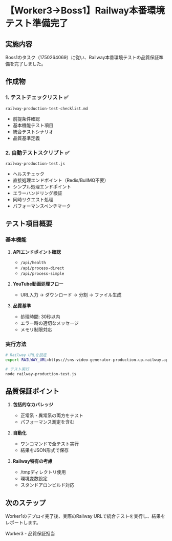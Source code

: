 # 【Worker3→Boss1】Railway本番環境テスト準備完了

## 実施内容

Boss1のタスク（1750264069）に従い、Railway本番環境テストの品質保証準備を完了しました。

## 作成物

### 1. テストチェックリスト ✅
`railway-production-test-checklist.md`
- 前提条件確認
- 基本機能テスト項目
- 統合テストシナリオ
- 品質基準定義

### 2. 自動テストスクリプト ✅
`railway-production-test.js`
- ヘルスチェック
- 直接処理エンドポイント（Redis/BullMQ不要）
- シンプル処理エンドポイント
- エラーハンドリング検証
- 同時リクエスト処理
- パフォーマンスベンチマーク

## テスト項目概要

### 基本機能
1. **APIエンドポイント確認**
   - `/api/health`
   - `/api/process-direct`
   - `/api/process-simple`

2. **YouTube動画処理フロー**
   - URL入力 → ダウンロード → 分割 → ファイル生成

3. **品質基準**
   - 処理時間: 30秒以内
   - エラー時の適切なメッセージ
   - メモリ制限対応

### 実行方法
```bash
# Railway URLを設定
export RAILWAY_URL=https://sns-video-generator-production.up.railway.app

# テスト実行
node railway-production-test.js
```

## 品質保証ポイント

1. **包括的なカバレッジ**
   - 正常系・異常系の両方をテスト
   - パフォーマンス測定を含む

2. **自動化**
   - ワンコマンドで全テスト実行
   - 結果をJSON形式で保存

3. **Railway特有の考慮**
   - /tmpディレクトリ使用
   - 環境変数設定
   - スタンドアロンビルド対応

## 次のステップ

Worker1のデプロイ完了後、実際のRailway URLで統合テストを実行し、結果をレポートします。

Worker3 - 品質保証担当